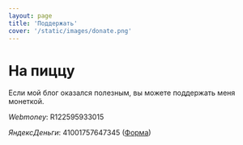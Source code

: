 ```yaml
---
layout: page
title: 'Поддержать'
cover: '/static/images/donate.png'
---
```


# На пиццу

Если мой блог оказался полезным, вы можете поддержать меня монеткой.

*Webmoney*: R122595933015

*ЯндексДеньги*: 41001757647345 ([Форма][1])

[1]:    https://money.yandex.ru/to/41001757647345
